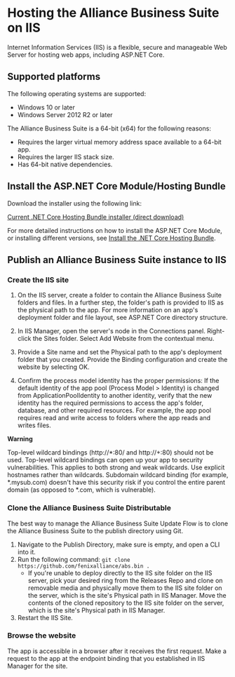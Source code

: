# Hosting the Alliance Business Suite on IIS

Internet Information Services (IIS) is a flexible, secure and manageable Web Server for hosting web apps, including ASP.NET Core.

## Supported platforms
The following operating systems are supported:

- Windows 10 or later
- Windows Server 2012 R2 or later

The Alliance Business Suite is a 64-bit (x64) for the following reasons:

- Requires the larger virtual memory address space available to a 64-bit app.
- Requires the larger IIS stack size.
- Has 64-bit native dependencies.


## Install the ASP.NET Core Module/Hosting Bundle

Download the installer using the following link:

[Current .NET Core Hosting Bundle installer (direct download)](https://dotnet.microsoft.com/permalink/dotnetcore-current-windows-runtime-bundle-installer)

For more detailed instructions on how to install the ASP.NET Core Module, or installing different versions, see [Install the .NET Core Hosting Bundle](https://docs.microsoft.com/en-us/aspnet/core/host-and-deploy/iis/hosting-bundle?view=aspnetcore-5.0).


## Publish an Alliance Business Suite instance to IIS

### Create the IIS site

1.  On the IIS server, create a folder to contain the Alliance Business Suite folders and files. In a further step, the folder's path is provided to IIS as the physical path to the app. For more information on an app's deployment folder and file layout, see ASP.NET Core directory structure.

2. In IIS Manager, open the server's node in the Connections panel. Right-click the Sites folder. Select Add Website from the contextual menu.

3. Provide a Site name and set the Physical path to the app's deployment folder that you created. Provide the Binding configuration and create the website by selecting OK.

4. Confirm the process model identity has the proper permissions: If the default identity of the app pool (Process Model > Identity) is changed from ApplicationPoolIdentity to another identity, verify that the new identity has the required permissions to access the app's folder, database, and other required resources. For example, the app pool requires read and write access to folders where the app reads and writes files.

**Warning**

Top-level wildcard bindings (http://*:80/ and http://+:80) should not be used. Top-level wildcard bindings can open up your app to security vulnerabilities. This applies to both strong and weak wildcards. Use explicit hostnames rather than wildcards. Subdomain wildcard binding (for example, *.mysub.com) doesn't have this security risk if you control the entire parent domain (as opposed to *.com, which is vulnerable). 


### Clone the Alliance Business Suite Distributable

The best way to manage the Alliance Business Suite Update Flow is to clone the Alliance Business Suite to the publish directory using Git.

1. Navigate to the Publish Directory, make sure is empty, and open a CLI into it.
1. Run the following command: `git clone https://github.com/fenixalliance/abs.bin .`
    - If you're unable to deploy directly to the IIS site folder on the IIS server, pick your desired ring from the Releases Repo and clone on removable media and physically move them to the IIS site folder on the server, which is the site's Physical path in IIS Manager. Move the contents of the cloned repository to the IIS site folder on the server, which is the site's Physical path in IIS Manager.
1. Restart the IIS Site.

### Browse the website
The app is accessible in a browser after it receives the first request. Make a request to the app at the endpoint binding that you established in IIS Manager for the site.